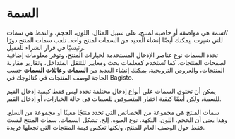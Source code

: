 # السمة

*السمة* هي مواصفة أو خاصية لمنتج، على سبيل المثال، اللون، الحجم، والنمط هي سمات للتي شيرت. يمكنك أيضًا إنشاء العديد من السمات لمنتج واحد. تلعب سمات المنتج دورًا رئيسيًا في قرار الشراء للعميل.  
تحدد السمات نوع عناصر الإدخال المستخدمة لخيارات المنتج، وتوفر معلومات إضافية لصفحات المنتجات. كما تُستخدم كمعلمات بحث ومعايير للتنقل المتداخل، وتقارير مقارنة المنتجات، والعروض الترويجية. يمكنك إنشاء العديد من **السمات** و**عائلات السمات** حسب الحاجة لوصف المنتجات في كتالوجك في Bagisto.

يمكن أن تحتوي السمات على أنواع إدخال مختلفة تحدد ليس فقط كيفية إدخال القيم للسمة، ولكن أيضًا كيفية اختيار المتسوقين للسمات في حالة الخيارات، أو إدخال القيم.

سمات المنتج هي مجموعة من الخصائص التي تحدد منتجًا معينًا أو مجموعة من السلع. وهذا يعني أن الحجم، اللون، النكهة، نوع العبوة، إلخ. تشكل السمات. سمات المنتج ليست فقط حول الوصف العام للمنتج، ولكنها تعكس قيمة المنتجات التي تجعلها فريدة.